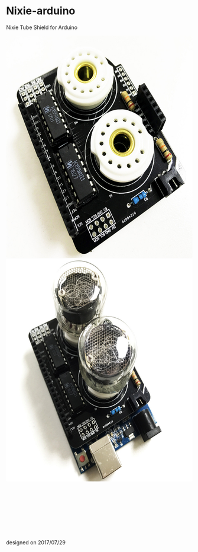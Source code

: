 # Nixie-arduino
Nixie Tube Shield for Arduino

<img width="600" height="600" src="https://github.com/do335/Nixie-arduino/blob/master/images/IMG_9085_small.jpg?raw=true"/>
<img width="600" height="600" src="https://github.com/do335/Nixie-arduino/blob/master/images/IMG_9086_small.jpg?raw=true"/>
<br>
<br>
<br>
<br>
<br>
<br>
<br>
<br>
<br>
<br>designed on 2017/07/29
